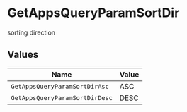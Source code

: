 # GetAppsQueryParamSortDir

sorting direction


## Values

| Name                           | Value                          |
| ------------------------------ | ------------------------------ |
| `GetAppsQueryParamSortDirAsc`  | ASC                            |
| `GetAppsQueryParamSortDirDesc` | DESC                           |